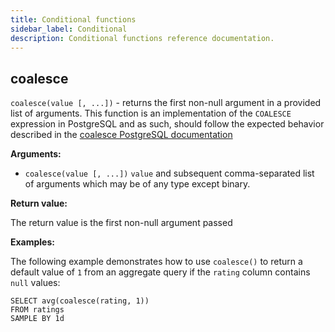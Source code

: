 ```yaml
---
title: Conditional functions
sidebar_label: Conditional
description: Conditional functions reference documentation.
---
```


## coalesce

`coalesce(value [, ...])` - returns the first non-null argument in a provided
list of arguments. This function is an implementation of the `COALESCE`
expression in PostgreSQL and as such, should follow the expected behavior
described in the
[coalesce PostgreSQL documentation](https://www.postgresql.org/docs/13/functions-conditional.html#FUNCTIONS-COALESCE-NVL-IFNULL)

**Arguments:**

- `coalesce(value [, ...])` `value` and subsequent comma-separated list of
  arguments which may be of any type except binary.

**Return value:**

The return value is the first non-null argument passed

**Examples:**

The following example demonstrates how to use `coalesce()` to return a default
value of `1` from an aggregate query if the `rating` column contains `null`
values:

```questdb-sql
SELECT avg(coalesce(rating, 1)) 
FROM ratings
SAMPLE BY 1d
```
